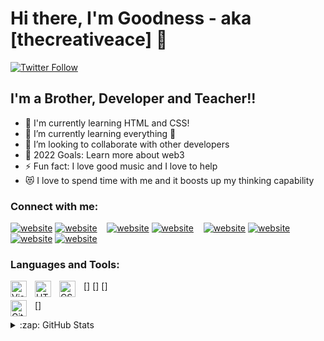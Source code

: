 # Hi there, I'm Goodness - aka [thecreativeace] 👋 


[![Twitter Follow](https://img.shields.io/twitter/follow/goodnessabia?color=1DA1F2&logo=twitter&style=for-the-badge)](https://twitter.com/intent/follow?original_referer=https%3A%2F%2Fgithub.com%2Fdavi_codes&screen_name=goodnessabia)



## I'm a Brother, Developer and Teacher!!

- 🔭 I'm currently learning HTML and CSS!
- 🌱 I’m currently learning everything 🤣
- 👯 I’m looking to collaborate with other developers
- 🥅 2022 Goals: Learn more about web3
- ⚡ Fun fact: I love good music and I love to help
- 😻 I love to spend time with me and it boosts up my thinking capability

### Connect with me:

[![website](./img/globe-light.svg)](https://goodnessabia.io#gh-light-mode-only)
[![website](./img/globe-dark.svg)](https://goodnessabia.io#gh-dark-mode-only)
&nbsp;&nbsp;
[![website](./img/twitter-light.svg)](https://twitter.com/goodnessabia#gh-light-mode-only)
[![website](./img/twitter-dark.svg)](https://twitter.com/goodnessabia#gh-dark-mode-only)
&nbsp;&nbsp;
[![website](./img/linkedin-light.svg)](https://www.linkedin.com/in/goodness-abia-6772b3179/#gh-light-mode-only)
[![website](./img/linkedin-dark.svg)](https://www.linkedin.com/in/goodness-abia-6772b3179/#gh-dark-mode-only)
&nbsp;&nbsp;
[![website](./img/instagram-light.svg)](https://instagram.com/goodnessabia#gh-light-mode-only)
[![website](./img/instagram-dark.svg)](https://instagram.com/goodnessabia#gh-dark-mode-only)

### Languages and Tools:

[<img align="left" alt="Visual Studio Code" width="26px" src="https://cdn.jsdelivr.net/gh/devicons/devicon/icons/vscode/vscode-original.svg" style="padding-right:10px;" />]
[<img align="left" alt="HTML5" width="26px" src="https://cdn.jsdelivr.net/gh/devicons/devicon/icons/html5/html5-original.svg" style="padding-right:10px;" />]
[<img align="left" alt="CSS3" width="26px" src="https://cdn.jsdelivr.net/gh/devicons/devicon/icons/css3/css3-original.svg" style="padding-right:10px;" />]

[<img align="left" alt="GitHub" width="26px" src="https://user-images.githubusercontent.com/3369400/139447912-e0f43f33-6d9f-45f8-be46-2df5bbc91289.png" style="padding-right:10px;" />]
<details>
  <summary>:zap: GitHub Stats</summary>

  <img align="left" alt="goodnessabia GitHub Stats" src="https://github-readme-stats.vercel.app/api?username=goodnessabia&show_icons=true&hide_border=false&title_color=ff652f&icon_color=FFE400&bg_color=09131B&text_color=ffffff&border_color=0c1a25" />

</details>

[website]: https://goodnessabia.io
[twitter]: https://twitter.com/goodnessabia
[instagram]: https://instagram.com/goodnessabia
[linkedin]: https://www.linkedin.com/in/goodness-abia-6772b3179/
